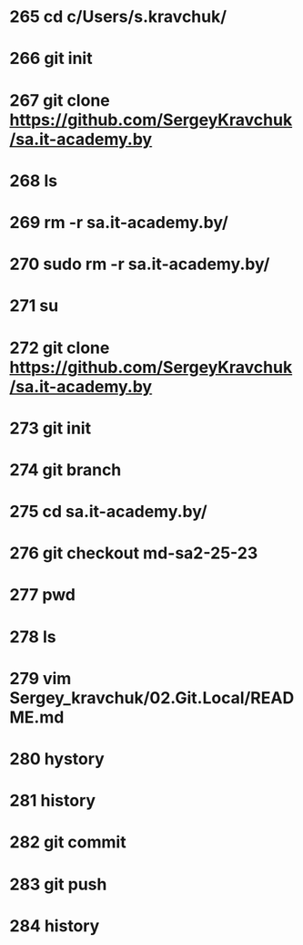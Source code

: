 # 265  cd c/Users/s.kravchuk/
# 266  git init
# 267  git clone https://github.com/SergeyKravchuk/sa.it-academy.by
# 268  ls
# 269  rm -r sa.it-academy.by/
# 270  sudo rm -r sa.it-academy.by/
# 271  su
# 272  git clone https://github.com/SergeyKravchuk/sa.it-academy.by
# 273  git init
# 274  git branch
# 275  cd sa.it-academy.by/
# 276  git checkout md-sa2-25-23
# 277  pwd
# 278  ls
# 279  vim Sergey_kravchuk/02.Git.Local/README.md
# 280  hystory
# 281  history
# 282  git commit
# 283  git push
# 284  history


